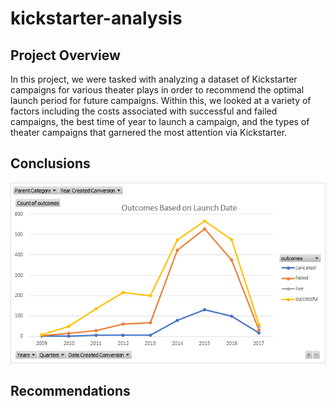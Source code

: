 # kickstarter-analysis
## Project Overview
In this project, we were tasked with analyzing a dataset of Kickstarter campaigns for various theater plays in order to recommend the optimal launch period for future campaigns. Within this, we looked at a variety of factors including the costs associated with successful and failed campaigns, the best time of year to launch a campaign, and the types of theater campaigns that garnered the most attention via Kickstarter.  
## Conclusions
![](https://github.com/Stewartsl17/kickstarter-analysis/blob/master/Outcomes.png)
## Recommendations
